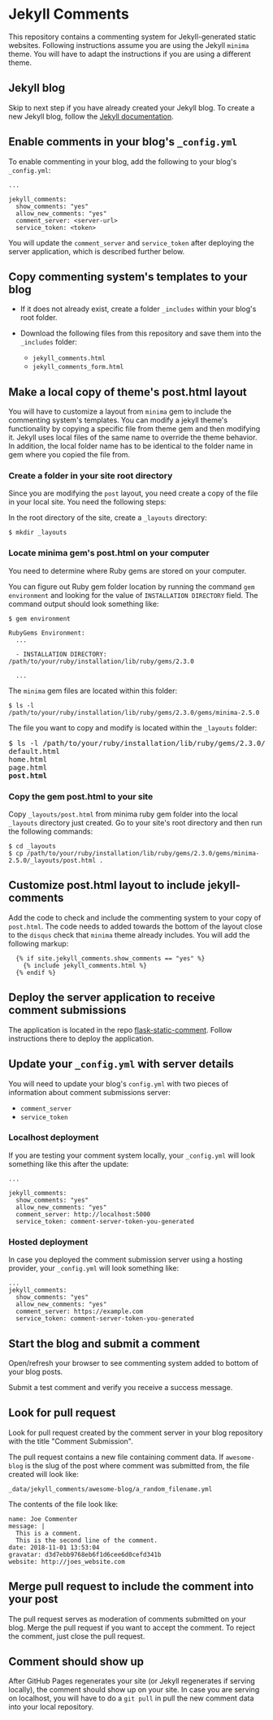 # Jekyll Comments

This repository contains a commenting system for Jekyll-generated static websites.
Following instructions assume you are using the Jekyll `minima` theme. You will have
to adapt the instructions if you are using a different theme.


## Jekyll blog

Skip to next step if you have already created your Jekyll blog. To create a 
new Jekyll blog, follow the [Jekyll documentation](https://jekyllrb.com/docs/).


## Enable comments in your blog's `_config.yml`

To enable commenting in your blog, add the following to your blog's `_config.yml`:

```
...

jekyll_comments:
  show_comments: "yes"
  allow_new_comments: "yes"
  comment_server: <server-url>
  service_token: <token>
```

You will update the `comment_server` and `service_token` after deploying the server
application, which is described further below.


## Copy commenting system's templates to your blog

* If it does not already exist, create a folder `_includes` within your blog's
  root folder.
* Download the following files from this repository and save them into the
  `_includes` folder:

  * `jekyll_comments.html`
  * `jekyll_comments_form.html`


## Make a local copy of theme's post.html layout

You will have to customize a layout from `minima` gem to include the commenting system's templates. You can modify a jekyll theme's functionality by copying a specific file
from theme gem and then modifying it. Jekyll uses local files of the same name
to override the theme behavior. In addition, the local folder name has to be
identical to the folder name in gem where you copied the file from.

### Create a folder in your site root directory
Since you are modifying the `post` layout, you need create a copy of the file
in your local site. You need the following steps:

In the root directory of the site, create a `_layouts` directory:

```
$ mkdir _layouts
```

### Locate minima gem's post.html on your computer
You need to determine where Ruby gems are stored on your computer.

You can figure out Ruby gem folder location by running the command
`gem environment` and looking for the value of `INSTALLATION DIRECTORY`
field. The command output should look something like:

```
$ gem environment

RubyGems Environment:
  ...

  - INSTALLATION DIRECTORY: /path/to/your/ruby/installation/lib/ruby/gems/2.3.0

  ...

```

The `minima` gem files are located within this folder:

```
$ ls -l /path/to/your/ruby/installation/lib/ruby/gems/2.3.0/gems/minima-2.5.0
```

The file you want to copy and modify is located within the `_layouts` folder:

<pre>
$ ls -l /path/to/your/ruby/installation/lib/ruby/gems/2.3.0/gems/minima-2.5.0/_layouts
default.html
home.html
page.html
<b>post.html</b>
</pre>


### Copy the gem post.html to your site
Copy `_layouts/post.html` from minima ruby gem folder into the local
`_layouts` directory just created. Go to your site's root directory
and then run the following commands:

```
$ cd _layouts
$ cp /path/to/your/ruby/installation/lib/ruby/gems/2.3.0/gems/minima-2.5.0/_layouts/post.html .
```


## Customize post.html layout to include jekyll-comments

Add the code to check and include the commenting system to your copy of `post.html`.
The code needs to added towards the bottom of the layout close to the `disqus`
check that `minima` theme already includes. You will add the following markup:

```
  {% if site.jekyll_comments.show_comments == "yes" %}
    {% include jekyll_comments.html %}
  {% endif %}

```

## Deploy the server application to receive comment submissions

The application is located in the repo [flask-static-comment](https://github.com/vedala/flask-static-comments). Follow instructions there to deploy the application.


## Update your `_config.yml` with server details

You will need to update your blog's `config.yml` with two pieces of information
about comment submissions server:

* `comment_server`
* `service_token`

### Localhost deployment

If you are testing your comment system locally, your `_config.yml` will look something
like this after the update:

```
...

jekyll_comments:
  show_comments: "yes"
  allow_new_comments: "yes"
  comment_server: http://localhost:5000
  service_token: comment-server-token-you-generated
```

### Hosted deployment

In case you deployed the comment submission server using a hosting provider, your
`_config.yml` will look something like:

```
...
jekyll_comments:
  show_comments: "yes"
  allow_new_comments: "yes"
  comment_server: https://example.com
  service_token: comment-server-token-you-generated

```


## Start the blog and submit a comment

Open/refresh your browser to see commenting system added to bottom of your blog posts.

Submit a test comment and verify you receive a success message.


## Look for pull request

Look for pull request created by the comment server in your blog repository with the
title "Comment Submission".

The pull request contains a new file containing comment data. If `awesome-blog` is the slug
of the post where comment was submitted from, the file created will look like:

`_data/jekyll_comments/awesome-blog/a_random_filename.yml`

The contents of the file look like:

```
name: Joe Commenter
message: |
  This is a comment.
  This is the second line of the comment.
date: 2018-11-01 13:53:04
gravatar: d3d7ebb9768eb6f1d6cee6d0cefd341b
website: http://joes_website.com
```

## Merge pull request to include the comment into your post

The pull request serves as moderation of comments submitted on your blog. Merge the pull request if you want to accept the comment. To reject the comment, just close
the pull request.


## Comment should show up

After GitHub Pages regenerates your site (or Jekyll regenerates if serving locally), the
comment should show up on your site. In case you are serving on localhost, you will have
to do a `git pull` in pull the new comment data into your local repository.

